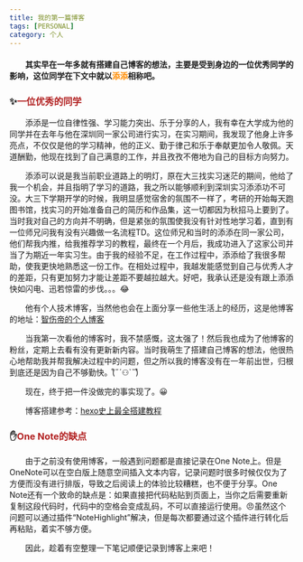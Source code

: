 ```yaml
---
title: 我的第一篇博客
tags: [PERSONAL]
category: 个人
---
```


#### &emsp;&emsp;其实早在一年多就有搭建自己博客的想法，主要是受到身边的一位优秀同学的影响，这位同学在下文中就以<font color=Darkorange><b>添添</b></font>相称吧。

### ✨<font color=FireBrick>一位优秀的同学</font>

&emsp;&emsp;添添是一位自律性强、学习能力突出、乐于分享的人，我有幸在大学成为他的同学并在去年与他在深圳同一家公司进行实习，在实习期间，我发现了他身上许多亮点，不仅仅是他的学习精神，他的正义、勤于律己和乐于奉献更加令人敬佩。天道酬勤，他现在找到了自己满意的工作，并且孜孜不倦地为自己的目标方向努力。

&emsp;&emsp;添添可以说是我当前职业道路上的明灯，原在大三找实习迷茫的期间，他给了我一个机会，并且指明了学习的道路，我之所以能够顺利到深圳实习添添功不可没。大三下学期开学的时候，我明显感觉宿舍的氛围不一样了，考研的开始每天跑图书馆，找实习的开始准备自己的简历和作品集，这一切都因为秋招马上要到了。当时我对自己的方向并不明确，但是紧张的氛围使我没有针对性地学习着，直到有一位师兄问我有没有兴趣做一名流程TD。这位师兄和当时的添添在同一家公司，他们帮我内推，给我推荐学习的教程，最终在一个月后，我成功进入了这家公司并当了为期近一年实习生。由于我的经验不足，在工作过程中，添添给了我很多帮助，使我更快地熟悉这一份工作。在相处过程中，我越发能感觉到自己与优秀人才的差距，只有更加努力才能让差距不要越拉越大。好吧，我承认还是没有跟上添添快如闪电、迅若惊雷的步伐。。。😂

&emsp;&emsp;他有个人技术博客，当然他也会在上面分享一些他生活上的经历，这是他博客的地址：[智伤帝的个人博客](https://blog.l0v0.com/)

&emsp;&emsp;当我第一次看他的博客时，我不禁感慨，这太强了！然后我也成为了他博客的粉丝，定期上去看有没有更新新内容。当时我萌生了搭建自己博客的想法，他很热心地帮助我并帮我解决过程中的问题，但之所以我的博客没有在一年前出世，归根到底还是因为自己不够勤快。(͒˶´⚇`˵)͒

&emsp;&emsp;现在，终于把一件没做完的事实现了。😀

&emsp;&emsp;博客搭建参考：[hexo史上最全搭建教程](https://blog.csdn.net/sinat_37781304/article/details/82729029)

### ✋</span><font color=FireBrick>One Note的缺点</font>
&emsp;&emsp;由于之前没有使用博客，一般遇到问题都是直接记录在One Note上。但是OneNote可以在空白版上随意空间插入文本内容，记录问题时很多时候仅仅为了方便而没有进行排版，导致之后阅读上的体验比较糟糕，也不便于分享。One Note还有一个致命的缺点是：如果直接把代码粘贴到页面上，当你之后需要重新复制这段代码时，代码中的空格会变成乱码，不可以直接运行使用。😠虽然这个问题可以通过插件“NoteHighlight”解决，但是每次都要通过这个插件进行转化后再粘贴，着实不够方便。

&emsp;&emsp;因此，趁着有空整理一下笔记顺便记录到博客上来吧！
